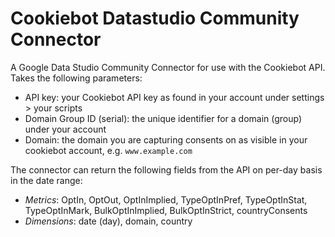 # Cookiebot Datastudio Community Connector
A Google Data Studio Community Connector for use with the Cookiebot API. Takes the following parameters:
- API key: your Cookiebot API key as found in your account under settings > your scripts
- Domain Group ID (serial): the unique identifier for a domain (group) under your account
- Domain: the domain you are capturing consents on as visible in your cookiebot account, e.g. `www.example.com`

The connector can return the following fields from the API on per-day basis in the date range:
- *Metrics*: OptIn, OptOut, OptInImplied, TypeOptInPref, TypeOptInStat, TypeOptInMark, BulkOptInImplied, BulkOptInStrict, countryConsents
- *Dimensions*: date (day), domain, country
